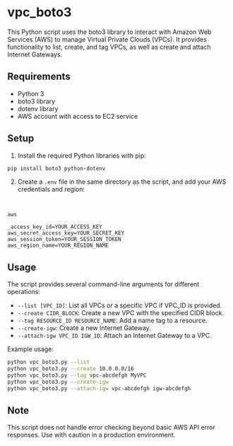 # vpc_boto3

This Python script uses the boto3 library to interact with Amazon Web Services (AWS) to manage Virtual Private Clouds (VPCs). It provides functionality to list, create, and tag VPCs, as well as create and attach Internet Gateways.

## Requirements

- Python 3
- boto3 library
- dotenv library
- AWS account with access to EC2 service

## Setup

1. Install the required Python libraries with pip:

```bash
pip install boto3 python-dotenv
```

2. Create a `.env` file in the same directory as the script, and add your AWS credentials and region:

```env


aws

_access_key_id=YOUR_ACCESS_KEY
aws_secret_access_key=YOUR_SECRET_KEY
aws_session_token=YOUR_SESSION_TOKEN
aws_region_name=YOUR_REGION_NAME
```

## Usage

The script provides several command-line arguments for different operations:

- `--list [VPC_ID]`: List all VPCs or a specific VPC if VPC_ID is provided.
- `--create CIDR_BLOCK`: Create a new VPC with the specified CIDR block.
- `--tag RESOURCE_ID RESOURCE_NAME`: Add a name tag to a resource.
- `--create-igw`: Create a new Internet Gateway.
- `--attach-igw VPC_ID IGW_ID`: Attach an Internet Gateway to a VPC.

Example usage:

```bash
python vpc_boto3.py --list
python vpc_boto3.py --create 10.0.0.0/16
python vpc_boto3.py --tag vpc-abcdefgh MyVPC
python vpc_boto3.py --create-igw
python vpc_boto3.py --attach-igw vpc-abcdefgh igw-abcdefgh
```

## Note

This script does not handle error checking beyond basic AWS API error responses. Use with caution in a production environment.